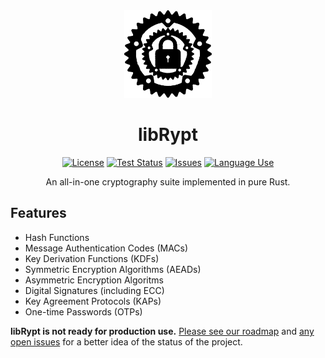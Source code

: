 <div align="center">

<img src="docs/logo.svg" width="140px" />

# libRypt

[![License](https://img.shields.io/github/license/librypt/librypt)](https://www.github.com/librypt/librypt/LICENSE)
[![Test Status](https://img.shields.io/github/actions/workflow/status/librypt/librypt/rust.yml)](https://www.github.com/librypt/librypt/actions)
[![Issues](https://img.shields.io/github/issues/librypt/librypt)](https://www.github.com/librypt/librypt/issues)
[![Language Use](https://img.shields.io/github/languages/top/librypt/librypt)](https://github.com/librypt/librypt/search?l=rust)

An all-in-one cryptography suite implemented in pure Rust.

</div>

## Features

* Hash Functions
* Message Authentication Codes (MACs)
* Key Derivation Functions (KDFs)
* Symmetric Encryption Algorithms (AEADs)
* Asymmetric Encryption Algoritms
* Digital Signatures (including ECC)
* Key Agreement Protocols (KAPs)
* One-time Passwords (OTPs)

**libRypt is not ready for production use.** [Please see our roadmap](https://github.com/librypt/.github/blob/main/profile/README.md) and [any open issues](https://www.github.com/librypt/librypt/issues) for a better idea of the status of the project.
